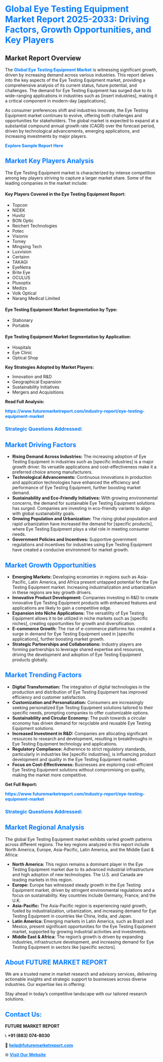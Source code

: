 <h1 style="color: #007BFF;">Global Eye Testing Equipment Market Report 2025-2033: Driving Factors, Growth Opportunities, and Key Players</h1>

<section id="overview">
<h2>Market Report Overview</h2>
<p>The <a href="https://www.futuremarketreport.com/industry-report/eye-testing-equipment-market" style="color: #007BFF; text-decoration: none;"><strong>Global Eye Testing Equipment Market</strong></a> is witnessing significant growth, driven by increasing demand across various industries. This report delves into the key aspects of the Eye Testing Equipment market, providing a comprehensive analysis of its current status, future potential, and challenges. The demand for Eye Testing Equipment has surged due to its wide-ranging applications in industries such as [insert industries], making it a critical component in modern-day [applications].</p>
<p>As consumer preferences shift and industries innovate, the Eye Testing Equipment market continues to evolve, offering both challenges and opportunities for stakeholders. The global market is expected to expand at a substantial compound annual growth rate (CAGR) over the forecast period, driven by technological advancements, emerging applications, and increasing investments by major players.</p>
</section>

<section id="overview">
<p><a href="https://www.futuremarketreport.com/request-sample/reportId=91044" style="color: #007BFF; text-decoration: none;"><strong>Explore Sample Report Here</strong></a></p>
</section>

<section id="key-players">
<h2 style="color: #007BFF;">Market Key Players Analysis</h2>
<p>The Eye Testing Equipment market is characterized by intense competition among key players striving to capture a larger market share. Some of the leading companies in the market include:</p>
<h4>Key Players Covered in the Eye Testing Equipment Report:</h4>
<ul><li>Topcon</li><li>NIDEK</li><li>Huvitz</li><li>BON Optic</li><li>Reichert Technologies</li><li>Potec</li><li>Visionix</li><li>Tomey</li><li>Mingsing Tech</li><li>Luxvision</li><li>Certainn</li><li>TAKAGI</li><li>EyeNetra</li><li>Brite Eye</li><li>OCULUS</li><li>Plusoptix</li><li>Medizs</li><li>Volk Optical</li><li>Narang Medical Limited</li></ul>
<h4>Eye Testing Equipment Market Segmentation by Type:</h4>
<ul><li>Stationary</li><li>Portable</li></ul>

<h4>Eye Testing Equipment Market Segmentation by Application:</h4>
<ul><li>Hospitals</li><li>Eye Clinic</li><li>Optical Shop</li></ul>
<p><strong>Key Strategies Adopted by Market Players:</strong></p>
<ul>
<li>Innovation and R&D</li>
<li>Geographical Expansion</li>
<li>Sustainability Initiatives</li>
<li>Mergers and Acquisitions</li>
</ul>
</section>

<section>
<p><strong>Read Full Analysis: </strong></p><a href="https://www.futuremarketreport.com/industry-report/eye-testing-equipment-market" style="color: #007BFF; text-decoration: none;"><strong>https://www.futuremarketreport.com/industry-report/eye-testing-equipment-market</strong></a>
<h3 style="color: #007BFF;">Strategic Questions Addressed:</h3>
</section>

<section id="driving-factors">
<h2 style="color: #007BFF;">Market Driving Factors</h2>
<ul>
<li><strong>Rising Demand Across Industries:</strong> The increasing adoption of Eye Testing Equipment in industries such as [specific industries] is a major growth driver. Its versatile applications and cost-effectiveness make it a preferred choice among manufacturers.</li>
<li><strong>Technological Advancements:</strong> Continuous innovations in production and application technologies have enhanced the efficiency and performance of Eye Testing Equipment, further boosting market demand.</li>
<li><strong>Sustainability and Eco-Friendly Initiatives:</strong> With growing environmental concerns, the demand for sustainable Eye Testing Equipment solutions has surged. Companies are investing in eco-friendly variants to align with global sustainability goals.</li>
<li><strong>Growing Population and Urbanization:</strong> The rising global population and rapid urbanization have increased the demand for [specific products], where Eye Testing Equipment plays a vital role in meeting consumer needs.</li>
<li><strong>Government Policies and Incentives:</strong> Supportive government regulations and incentives for industries using Eye Testing Equipment have created a conducive environment for market growth.</li>
</ul>
</section>

<section id="growth-opportunities">
<h2 style="color: #007BFF;">Market Growth Opportunities</h2>
<ul>
<li><strong>Emerging Markets:</strong> Developing economies in regions such as Asia-Pacific, Latin America, and Africa present untapped potential for the Eye Testing Equipment market. Increasing industrialization and urbanization in these regions are key growth drivers.</li>
<li><strong>Innovative Product Development:</strong> Companies investing in R&D to create innovative Eye Testing Equipment products with enhanced features and applications are likely to gain a competitive edge.</li>
<li><strong>Expansion into Niche Applications:</strong> The versatility of Eye Testing Equipment allows it to be utilized in niche markets such as [specific niches], creating opportunities for growth and diversification.</li>
<li><strong>E-commerce Growth:</strong> The rise of e-commerce platforms has created a surge in demand for Eye Testing Equipment used in [specific applications], further boosting market growth.</li>
<li><strong>Strategic Partnerships and Collaborations:</strong> Industry players are forming partnerships to leverage shared expertise and resources, driving the development and adoption of Eye Testing Equipment products globally.</li>
</ul>
</section>

<section id="trending-factors">
<h2 style="color: #007BFF;">Market Trending Factors</h2>
<ul>
<li><strong>Digital Transformation:</strong> The integration of digital technologies in the production and distribution of Eye Testing Equipment has improved efficiency and customer satisfaction.</li>
<li><strong>Customization and Personalization:</strong> Consumers are increasingly seeking personalized Eye Testing Equipment solutions tailored to their specific needs, prompting companies to offer customizable options.</li>
<li><strong>Sustainability and Circular Economy:</strong> The push towards a circular economy has driven demand for recyclable and reusable Eye Testing Equipment solutions.</li>
<li><strong>Increased Investment in R&D:</strong> Companies are allocating significant resources to research and development, resulting in breakthroughs in Eye Testing Equipment technology and applications.</li>
<li><strong>Regulatory Compliance:</strong> Adherence to strict regulatory standards, particularly in industries like [specific industries], is influencing product development and quality in the Eye Testing Equipment market.</li>
<li><strong>Focus on Cost-Effectiveness:</strong> Businesses are exploring cost-efficient Eye Testing Equipment solutions without compromising on quality, making the market more competitive.</li>
</ul>
</section>

<section>
<p><strong>Get Full Report: </strong></p><a href="https://www.futuremarketreport.com/industry-report/eye-testing-equipment-market" style="color: #007BFF; text-decoration: none;"><strong>https://www.futuremarketreport.com/industry-report/eye-testing-equipment-market</strong></a>
<h3 style="color: #007BFF;">Strategic Questions Addressed:</h3>
</section>


<section id="regional-analysis">
<h2 style="color: #007BFF;">Market Regional Analysis</h2>
<p>The global Eye Testing Equipment market exhibits varied growth patterns across different regions. The key regions analyzed in this report include North America, Europe, Asia-Pacific, Latin America, and the Middle East & Africa:</p>
<ul>
<li><strong>North America:</strong> This region remains a dominant player in the Eye Testing Equipment market due to its advanced industrial infrastructure and high adoption of new technologies. The U.S. and Canada are leading markets in this region.</li>
<li><strong>Europe:</strong> Europe has witnessed steady growth in the Eye Testing Equipment market, driven by stringent environmental regulations and a focus on sustainability. Key countries include Germany, France, and the U.K.</li>
<li><strong>Asia-Pacific:</strong> The Asia-Pacific region is experiencing rapid growth, fueled by industrialization, urbanization, and increasing demand for Eye Testing Equipment in countries like China, India, and Japan.</li>
<li><strong>Latin America:</strong> Emerging markets in Latin America, such as Brazil and Mexico, present significant opportunities for the Eye Testing Equipment market, supported by growing industrial activities and investments.</li>
<li><strong>Middle East & Africa:</strong> The region’s growth is driven by expanding industries, infrastructure development, and increasing demand for Eye Testing Equipment in sectors like [specific sectors].</li>
</ul>
</section>

<footer>
<h2 style="color: #007BFF;">About FUTURE MARKET REPORT</h2>
<p>We are a trusted name in market research and advisory services, delivering actionable insights and strategic support to businesses across diverse industries. Our expertise lies in offering:</p>

<p>Stay ahead in today’s competitive landscape with our tailored research solutions.</p>

<h2 style="color: #007BFF;">Contact Us:</h2>
<p><strong>FUTURE MARKET REPORT</strong></p>
<p>📞 <strong>+91 (883) 074-8030</strong></p>
<p>📧 <strong><a href="mailto:help@futuremarketreport.com" style="color: #007BFF;">help@futuremarketreport.com</a></strong></p>
<p>🌐 <strong><a href="https://www.futuremarketreport.com/" style="color: #007BFF;">Visit Our Website</a></strong></p>
</footer>